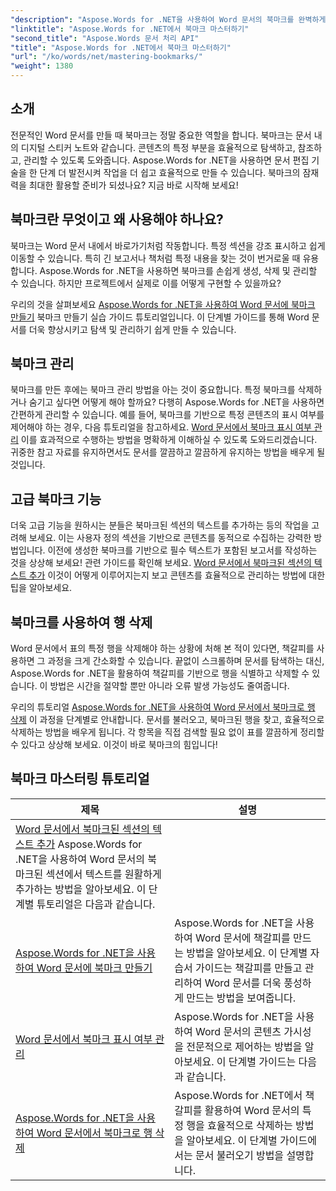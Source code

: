 ```yaml
---
"description": "Aspose.Words for .NET을 사용하여 Word 문서의 북마크를 완벽하게 활용하는 방법을 자세한 튜토리얼을 통해 배워보세요. 문서 관리 능력을 향상시켜 보세요."
"linktitle": "Aspose.Words for .NET에서 북마크 마스터하기"
"second_title": "Aspose.Words 문서 처리 API"
"title": "Aspose.Words for .NET에서 북마크 마스터하기"
"url": "/ko/words/net/mastering-bookmarks/"
"weight": 1380
---
```


## 소개

전문적인 Word 문서를 만들 때 북마크는 정말 중요한 역할을 합니다. 북마크는 문서 내의 디지털 스티커 노트와 같습니다. 콘텐츠의 특정 부분을 효율적으로 탐색하고, 참조하고, 관리할 수 있도록 도와줍니다. Aspose.Words for .NET을 사용하면 문서 편집 기술을 한 단계 더 발전시켜 작업을 더 쉽고 효율적으로 만들 수 있습니다. 북마크의 잠재력을 최대한 활용할 준비가 되셨나요? 지금 바로 시작해 보세요!

## 북마크란 무엇이고 왜 사용해야 하나요?

북마크는 Word 문서 내에서 바로가기처럼 작동합니다. 특정 섹션을 강조 표시하고 쉽게 이동할 수 있습니다. 특히 긴 보고서나 책처럼 특정 내용을 찾는 것이 번거로울 때 유용합니다. Aspose.Words for .NET을 사용하면 북마크를 손쉽게 생성, 삭제 및 관리할 수 있습니다. 하지만 프로젝트에서 실제로 이를 어떻게 구현할 수 있을까요?

우리의 것을 살펴보세요 [Aspose.Words for .NET을 사용하여 Word 문서에 북마크 만들기](./create-bookmark-in-word-document/) 북마크 만들기 실습 가이드 튜토리얼입니다. 이 단계별 가이드를 통해 Word 문서를 더욱 향상시키고 탐색 및 관리하기 쉽게 만들 수 있습니다.

## 북마크 관리

북마크를 만든 후에는 북마크 관리 방법을 아는 것이 중요합니다. 특정 북마크를 삭제하거나 숨기고 싶다면 어떻게 해야 할까요? 다행히 Aspose.Words for .NET을 사용하면 간편하게 관리할 수 있습니다. 예를 들어, 북마크를 기반으로 특정 콘텐츠의 표시 여부를 제어해야 하는 경우, 다음 튜토리얼을 참고하세요. [Word 문서에서 북마크 표시 여부 관리](./manage-bookmark-visibility-word-document/) 이를 효과적으로 수행하는 방법을 명확하게 이해하실 수 있도록 도와드리겠습니다. 귀중한 참고 자료를 유지하면서도 문서를 깔끔하고 깔끔하게 유지하는 방법을 배우게 될 것입니다.

## 고급 북마크 기능

더욱 고급 기능을 원하시는 분들은 북마크된 섹션의 텍스트를 추가하는 등의 작업을 고려해 보세요. 이는 사용자 정의 섹션을 기반으로 콘텐츠를 동적으로 수집하는 강력한 방법입니다. 이전에 생성한 북마크를 기반으로 필수 텍스트가 포함된 보고서를 작성하는 것을 상상해 보세요! 관련 가이드를 확인해 보세요. [Word 문서에서 북마크된 섹션의 텍스트 추가](./append-text-from-bookmarked-sections/) 이것이 어떻게 이루어지는지 보고 콘텐츠를 효율적으로 관리하는 방법에 대한 팁을 알아보세요.

## 북마크를 사용하여 행 삭제

Word 문서에서 표의 특정 행을 삭제해야 하는 상황에 처해 본 적이 있다면, 책갈피를 사용하면 그 과정을 크게 간소화할 수 있습니다. 끝없이 스크롤하며 문서를 탐색하는 대신, Aspose.Words for .NET을 활용하여 책갈피를 기반으로 행을 식별하고 삭제할 수 있습니다. 이 방법은 시간을 절약할 뿐만 아니라 오류 발생 가능성도 줄여줍니다. 

우리의 튜토리얼 [Aspose.Words for .NET을 사용하여 Word 문서에서 북마크로 행 삭제](./delete-row-by-bookmark-word-documents/) 이 과정을 단계별로 안내합니다. 문서를 불러오고, 북마크된 행을 찾고, 효율적으로 삭제하는 방법을 배우게 됩니다. 각 항목을 직접 검색할 필요 없이 표를 깔끔하게 정리할 수 있다고 상상해 보세요. 이것이 바로 북마크의 힘입니다! 


 ## 북마크 마스터링 튜토리얼
| 제목 | 설명 |
| --- | --- |
| [Word 문서에서 북마크된 섹션의 텍스트 추가](./append-text-from-bookmarked-sections/) Aspose.Words for .NET을 사용하여 Word 문서의 북마크된 섹션에서 텍스트를 원활하게 추가하는 방법을 알아보세요. 이 단계별 튜토리얼은 다음과 같습니다. |
| [Aspose.Words for .NET을 사용하여 Word 문서에 북마크 만들기](./create-bookmark-in-word-document/) | Aspose.Words for .NET을 사용하여 Word 문서에 책갈피를 만드는 방법을 알아보세요. 이 단계별 자습서 가이드는 책갈피를 만들고 관리하여 Word 문서를 더욱 풍성하게 만드는 방법을 보여줍니다. |
| [Word 문서에서 북마크 표시 여부 관리](./manage-bookmark-visibility-word-document/) | Aspose.Words for .NET을 사용하여 Word 문서의 콘텐츠 가시성을 전문적으로 제어하는 방법을 알아보세요. 이 단계별 가이드는 다음과 같습니다. |
| [Aspose.Words for .NET을 사용하여 Word 문서에서 북마크로 행 삭제](./delete-row-by-bookmark-word-documents/) | Aspose.Words for .NET에서 책갈피를 활용하여 Word 문서의 특정 행을 효율적으로 삭제하는 방법을 알아보세요. 이 단계별 가이드에서는 문서 불러오기 방법을 설명합니다. |